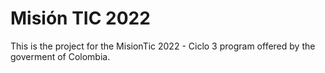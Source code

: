# Misión TIC 2022
This is the project for the MisionTic 2022 - Ciclo 3 program offered by the goverment of Colombia.
